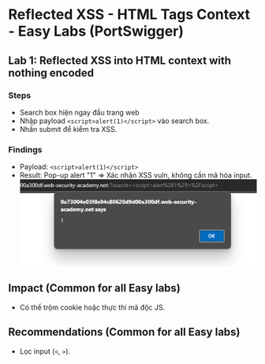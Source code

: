 # Reflected XSS - HTML Tags Context - Easy Labs (PortSwigger)

## Lab 1: Reflected XSS into HTML context with nothing encoded
### Steps
- Search box hiện ngay đầu trang web
- Nhập payload `<script>alert(1)</script>` vào search box.
- Nhấn submit để kiểm tra XSS.

### Findings
- Payload: `<script>alert(1)</script>`
- Result: Pop-up alert "1" => Xác nhận XSS vuln, không cần mã hóa input.
![Lab 1 - Result](images/xss_reflected_html_noencode.PNG)

## Impact (Common for all Easy labs)
- Có thể trộm cookie hoặc thực thi mã độc JS.

## Recommendations (Common for all Easy labs)
- Lọc input (`<`, `>`).
